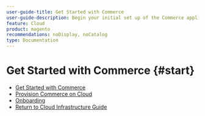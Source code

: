 ```yaml
---
user-guide-title: Get Started with Commerce
user-guide-description: Begin your initial set up of the Commerce application in the Cloud infrastructure.
feature: Cloud
product: magento
recommendations: noDisplay, noCatalog
type: Documentation
---
```


# Get Started with Commerce {#start}

- [Get Started with Commerce](overview.md)
- [Provision Commerce on Cloud](new-project.md)
- [Onboarding](onboarding.md)
- [Return to Cloud Infrastructure Guide](https://experienceleague.adobe.com/docs/commerce-cloud-service/user-guide/overview.html)
